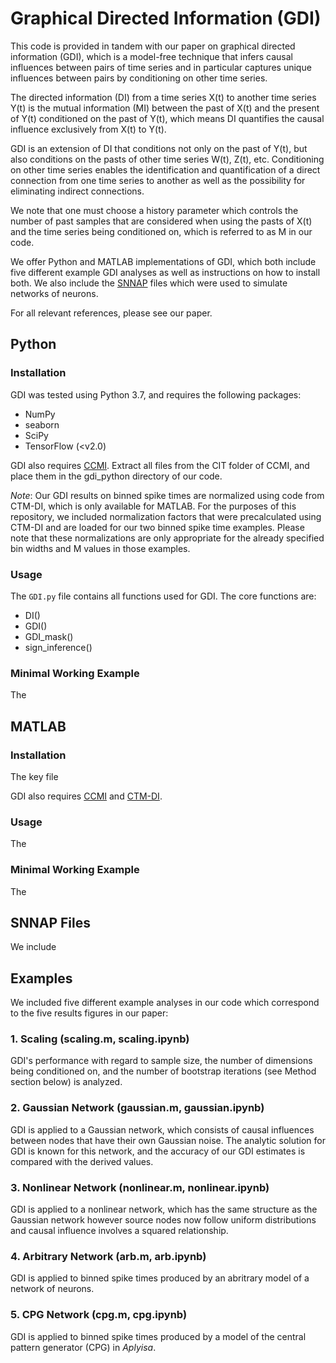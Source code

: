 # Graphical Directed Information (GDI)
This code is provided in tandem with our paper on graphical directed information (GDI), which is a model-free technique that infers causal influences between pairs of time series and in particular captures unique influences between pairs by conditioning on other time series. 

The directed information (DI) from a time series X(t) to another time series Y(t) is the mutual information (MI) between the past of X(t) and the present of Y(t) conditioned on the past of Y(t), which means DI quantifies the causal influence exclusively from X(t) to Y(t). 

GDI is an extension of DI that conditions not only on the past of Y(t), but also conditions on the pasts of other time series W(t), Z(t), etc. Conditioning on other time series enables the identification and quantification of a direct connection from one time series to another as well as the possibility for eliminating indirect connections.

We note that one must choose a history parameter which controls the number of past samples that are considered when using the pasts of X(t) and the time series being conditioned on, which is referred to as M in our code.

We offer Python and MATLAB implementations of GDI, which both include five different example GDI analyses as well as instructions on how to install both. We also include the [SNNAP](https://med.uth.edu/nba/snnap/) files which were used to simulate networks of neurons.

For all relevant references, please see our paper.

## Python
### Installation
GDI was tested using Python 3.7, and requires the following packages:
  - NumPy
  - seaborn
  - SciPy
  - TensorFlow (<v2.0)

GDI also requires [CCMI](https://github.com/sudiptodip15/CCMI). Extract all files from the CIT folder of CCMI, and place them in the gdi_python directory of our code.

*Note*: Our GDI results on binned spike times are normalized using code from CTM-DI, which is only available for MATLAB. For the purposes of this repository, we included normalization factors that were precalculated using CTM-DI and are loaded for our two binned spike time examples. Please note that these normalizations are only appropriate for the already specified bin widths and M values in those examples.

### Usage
The `GDI.py` file contains all functions used for GDI. The core functions are:
  - DI()
  - GDI()
  - GDI_mask()
  - sign_inference()

### Minimal Working Example
The

## MATLAB
### Installation
The key file

GDI also requires [CCMI](https://github.com/sudiptodip15/CCMI) and [CTM-DI](http://www.ece.rice.edu/neuroengineering/).

### Usage
The

### Minimal Working Example
The

## SNNAP Files
We include 

## Examples
We included five different example analyses in our code which correspond to the five results figures in our paper:

### 1. Scaling (scaling.m, scaling.ipynb)
GDI's performance with regard to sample size, the number of dimensions being conditioned on, and the number of bootstrap iterations (see Method section below) is analyzed.

### 2. Gaussian Network (gaussian.m, gaussian.ipynb)
GDI is applied to a Gaussian network, which consists of causal influences between nodes that have their own Gaussian noise. The analytic solution for GDI is known for this network, and the accuracy of our GDI estimates is compared with the derived values.

### 3. Nonlinear Network (nonlinear.m, nonlinear.ipynb)
GDI is applied to a nonlinear network, which has the same structure as the Gaussian network however source nodes now follow uniform distributions and causal influence involves a squared relationship.

### 4. Arbitrary Network (arb.m, arb.ipynb)
GDI is applied to binned spike times produced by an abritrary model of a network of neurons.

### 5. CPG Network (cpg.m, cpg.ipynb)
GDI is applied to binned spike times produced by a model of the central pattern generator (CPG) in *Aplyisa*.
